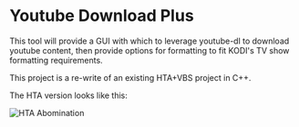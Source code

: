# Youtube Download Plus
 This tool will provide a GUI with which to leverage youtube-dl to download youtube content, then provide options for formatting to fit KODI's TV show formatting requirements.

 This project is a re-write of an existing HTA+VBS project in C++.

The HTA version looks like this:

![HTA Abomination](https://i.imgur.com/FBqwlGZ.png?raw=true)